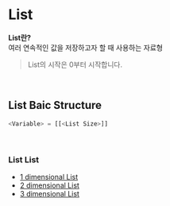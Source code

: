 # List
**List란?** <br>
여러 연속적인 값을 저장하고자 할 때 사용하는 자료형
> List의 시작은 0부터 시작합니다.

<br>

## List Baic Structure
```python
<Variable> = [[<List Size>]]
```

<br>

### List List
- [1 dimensional List](https://github.com/ondacloud/Program_Language/tree/main/python/09.%20List/1-dimensional%20List)
- [2 dimensional List](https://github.com/ondacloud/Program_Language/tree/main/python/09.%20List/2-dimensional%20List)
- [3 dimensional List](https://github.com/ondacloud/Program_Language/tree/main/python/09.%20List/3-dimensional%20List)